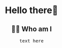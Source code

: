 
<h1 align="center"> Hello there👋 </h1>

<h2 align="center"> 👨‍💻 Who am I</h2>
<p align="center">
  <samp> text here
  </samp>
  <br> <br>
<!--
**hadassa-ortiz/hadassa-ortiz** is a ✨ _special_ ✨ repository because its `README.md` (this file) appears on your GitHub profile.

Here are some ideas to get you started:

- 🔭 I’m currently working on ...
- 🌱 I’m currently learning ...
- 👯 I’m looking to collaborate on ...
- 🤔 I’m looking for help with ...
- 💬 Ask me about ...
- 📫 How to reach me: ...
- 😄 Pronouns: ...
- ⚡ Fun fact: ...
-->
